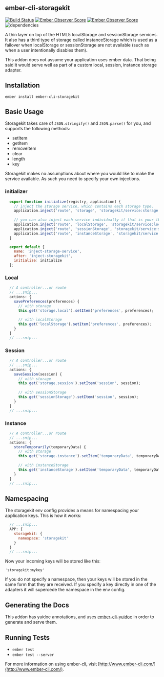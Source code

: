 ## ember-cli-storagekit 
[![Build Status](https://travis-ci.org/kennethdavidbuck/ember-cli-storagekit.svg?branch=develop)](https://travis-ci.org/kennethdavidbuck/ember-cli-storagekit) [![Ember Observer Score](http://emberobserver.com/badges/ember-cli-storagekit.svg)](http://emberobserver.com/addons/ember-cli-storagekit) [![Ember Observer Score](https://d3s6mut3hikguw.cloudfront.net/github/kennethdavidbuck/ember-cli-storagekit/badges/gpa.svg)](https://codeclimate.com/github/kennethdavidbuck/ember-cli-storagekit/badges) ![dependencies](https://david-dm.org/kennethdavidbuck/ember-cli-storagekit.svg)

A thin layer on top of the HTML5 localStorage and sessionStorage services. It also has a third type of storage called 
instanceStorage which is used as a failover when localStorage or sessionStorage are not available (such as when a user intentionally disables them).

This addon does not assume your application uses ember data. That being said it would serve well as part of a custom local, session, instance storage adapter.

## Installation

```
ember install ember-cli-storagekit
```

## Basic Usage
Storagekit takes care of ```JSON.stringify()``` and ```JSON.parse()``` for you, and supports the following methods:

* setItem
* getItem
* removeItem
* clear
* length
* key

Storagekit makes no assumptions about where you would like to make the service available. As such you need to specify your own injections.

### initializer
```javascript
  export function initialize(registry, application) {
    // inject the storage service, which contains each storage type.
    application.inject('route', 'storage', 'storagekit/service:storage');
    
    // you can also inject each service individually if that is your thing.
    application.inject('route', 'localStorage', 'storagekit/service:local-storage');
    application.inject('route', 'sessionStorage', 'storagekit/service:session-storage');
    application.inject('route', 'instanceStorage', 'storagekit/service:instance-storage');
  }

  export default {
    name: 'inject-storage-service',
    after: 'inject-storagekit',
    initialize: initialize
  };
```

### Local
```javascript
  // A controller...or route
  // ...snip...
  actions: {
    savePreferences(preferences) {
      // with storage
      this.get('storage.local').setItem('preferences', preferences);
      
      // with localStorage
      this.get('localStorage').setItem('preferences', preferences);
    }
  }
  // ...snip...
```

### Session
```javascript
  // A controller...or route
  // ...snip...
  actions: {
    saveSession(session) {
      // with storage
      this.get('storage.session').setItem('session', session);
    
      // with sessionStorage
      this.get('sessionStorage').setItem('session', session);
    }
  }
  // ...snip...
```

### Instance
```javascript
  // A controller...or route
  // ...snip...
  actions: {
    storeTemporarily(temporaryData) {
      // with storage
      this.get('storage.instance').setItem('temporaryData', temporaryData);
    
      // with instanceStorage
      this.get('instanceStorage').setItem('temporaryData', temporaryData);
    }
  }
  // ...snip...
```

## Namespacing
The storagekit env config provides a means for namespacing your application keys. This is how it works:

```javascript
  // ...snip...
  APP: {
    storagekit: {
      namespace: 'storagekit'
    }
  }
  // ...snip...
```

Now your incoming keys will be stored like this:

```
'storagekit:mykey'
```

If you do not specify a namespace, then your keys will be stored in the same form that they are received. If you 
specify a key directly in one of the adapters it will supercede the namespace in the env config.

## Generating the Docs
This addon has yuidoc annotations, and uses [ember-cli-yuidoc](https://github.com/nicoulaj/idea-markdown) in order to generate and serve them.

## Running Tests

* `ember test`
* `ember test --server`

For more information on using ember-cli, visit [http://www.ember-cli.com/](http://www.ember-cli.com/).
